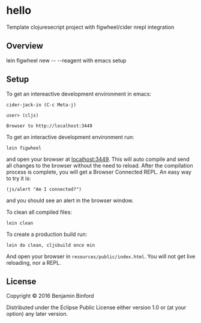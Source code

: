 # hello

Template clojuresecript project with figwheel/cider nrepl integration

## Overview

lein figwheel new -- --reagent with emacs setup

## Setup

To get an intereactive development environment in emacs:

    cider-jack-in (C-c Meta-j)
    
    user> (cljs)

    Browser to http://localhost:3449

To get an interactive development environment run:

    lein figwheel

and open your browser at [localhost:3449](http://localhost:3449/).
This will auto compile and send all changes to the browser without the
need to reload. After the compilation process is complete, you will
get a Browser Connected REPL. An easy way to try it is:

    (js/alert "Am I connected?")

and you should see an alert in the browser window.

To clean all compiled files:

    lein clean

To create a production build run:

    lein do clean, cljsbuild once min

And open your browser in `resources/public/index.html`. You will not
get live reloading, nor a REPL. 

## License

Copyright © 2016 Benjamin Binford

Distributed under the Eclipse Public License either version 1.0 or (at your option) any later version.
